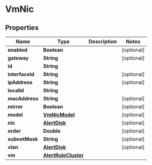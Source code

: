 

# VmNic


## Properties

Name | Type | Description | Notes
------------ | ------------- | ------------- | -------------
**enabled** | **Boolean** |  |  [optional]
**gateway** | **String** |  |  [optional]
**id** | **String** |  | 
**interfaceId** | **String** |  |  [optional]
**ipAddress** | **String** |  |  [optional]
**localId** | **String** |  | 
**macAddress** | **String** |  |  [optional]
**mirror** | **Boolean** |  |  [optional]
**model** | [**VmNicModel**](VmNicModel.md) |  |  [optional]
**nic** | [**AlertDisk**](AlertDisk.md) |  |  [optional]
**order** | **Double** |  |  [optional]
**subnetMask** | **String** |  |  [optional]
**vlan** | [**AlertDisk**](AlertDisk.md) |  |  [optional]
**vm** | [**AlertRuleCluster**](AlertRuleCluster.md) |  | 



